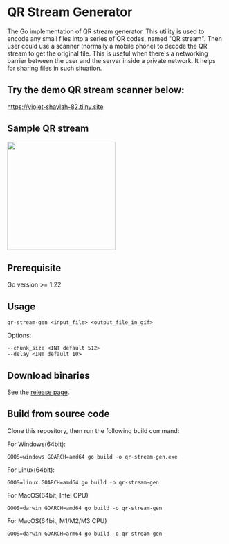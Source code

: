 # QR Stream Generator
The Go implementation of QR stream generator. This utility is used to encode any small files into a series of QR codes, named "QR stream". Then user could use a scanner (normally a mobile phone) to decode the QR stream to get the original file. This is useful when there's a networking barrier between the user and the server inside a private network. It helps for sharing files in such situation.

## Try the demo QR stream scanner below: 
https://violet-shaylah-82.tiiny.site

## Sample QR stream
<img src="https://violet-shaylah-82.tiiny.site/demo-qr-stream.gif" width="250" height="250">

## Prerequisite
Go version >= 1.22

## Usage
```
qr-stream-gen <input_file> <output_file_in_gif>
```

Options: 
```
--chunk_size <INT default 512>
--delay <INT default 10>
```

## Download binaries
See the [release page](https://github.com/vence722/qr-stream-generator-go/releases/latest).

## Build from source code
Clone this repository, then run the following build command:

For Windows(64bit): 
```
GOOS=windows GOARCH=amd64 go build -o qr-stream-gen.exe
```

For Linux(64bit):
```
GOOS=linux GOARCH=amd64 go build -o qr-stream-gen
```

For MacOS(64bit, Intel CPU)
```
GOOS=darwin GOARCH=amd64 go build -o qr-stream-gen
```

For MacOS(64bit, M1/M2/M3 CPU)
```
GOOS=darwin GOARCH=arm64 go build -o qr-stream-gen
```
